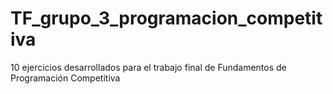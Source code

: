 # TF_grupo_3_programacion_competitiva
10 ejercicios desarrollados para el trabajo final de Fundamentos de Programación Competitiva